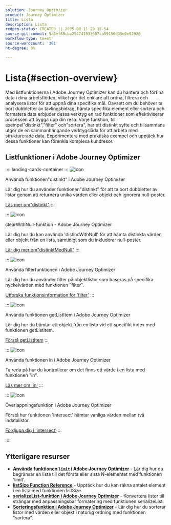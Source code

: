 ```yaml
---
solution: Journey Optimizer
product: Journey Optimizer
title: Lista
description: Lista
redpen-status: CREATED_||_2025-08-11_20-15-54
source-git-commit: 5a8ef88cba254241933607ca59156d35e0e92926
workflow-type: tm+mt
source-wordcount: '361'
ht-degree: 0%

---
```



# Lista{#section-overview}

Med listfunktionerna i Adobe Journey Optimizer kan du hantera och förfina data i dina arbetsflöden, vilket gör det enklare att ordna, filtrera och analysera listor för att uppnå dina specifika mål. Oavsett om du behöver ta bort dubbletter av tävlingsbidrag, hämta specifika element eller sortera och formatera data erbjuder dessa verktyg en rad funktioner som effektiviserar processen att bygga upp din resa. Varje funktion, till exempel&quot;distinkt&quot;,&quot;filter&quot; och&quot;sortera&quot;, har ett distinkt syfte och tillsammans utgör de en sammanhängande verktygslåda för att arbeta med strukturerade data. Experimentera med praktiska exempel och upptäck hur dessa funktioner kan förenkla komplexa kundresor.

## Listfunktioner i Adobe Journey Optimizer

:::: landing-cards-container
:::
![icon](https://cdn.experienceleague.adobe.com/icons/code-branch.svg?lang=sv-SE)

Använda funktionen&quot;distinkt&quot; i Adobe Journey Optimizer

Lär dig hur du använder funktionen&quot;distinkt&quot; för att ta bort dubbletter av listor genom att returnera unika värden eller objekt och ignorera null-poster.

[Läs mer om&quot;distinkt&quot;](../using/building-journeys/functions/functiondistinct.md)
:::

:::
![icon](https://cdn.experienceleague.adobe.com/icons/code-branch.svg?lang=sv-SE)

clearWithNull-funktion - Adobe Journey Optimizer

Lär dig hur du kan använda &#39;distincWithNull&#39; för att hämta distinkta värden eller objekt från en lista, samtidigt som du inkluderar null-poster.

[Lär dig mer om&quot;distinktMedNull&quot;](../using/building-journeys/functions/functiondistinctwithnull.md)
:::

:::
![icon](https://cdn.experienceleague.adobe.com/icons/code-branch.svg?lang=sv-SE)

Använda filterfunktionen i Adobe Journey Optimizer

Lär dig hur du använder filter på objektlistor som baseras på specifika nyckelvärden med funktionen &quot;filter&quot;.

[Utforska funktionsinformation för &#39;filter&#39;](../using/building-journeys/functions/functionfilter.md)
:::

:::
![icon](https://cdn.experienceleague.adobe.com/icons/code-branch.svg?lang=sv-SE)

Använda funktionen getListItem i Adobe Journey Optimizer

Lär dig hur du hämtar ett objekt från en lista vid ett specifikt index med funktionen getListItem.

[Förstå getListItem](../using/building-journeys/functions/functiongetlistitem.md)
:::

:::
![icon](https://cdn.experienceleague.adobe.com/icons/code-branch.svg?lang=sv-SE)

Använda funktionen in i Adobe Journey Optimizer

Ta reda på hur du kontrollerar om det finns ett värde i en lista med funktionen &quot;in&quot;.

[Läs mer om &#39;in&#39;](../using/building-journeys/functions/functionin.md)
:::

:::
![icon](https://cdn.experienceleague.adobe.com/icons/code-branch.svg?lang=sv-SE)

Överlappningsfunktion i Adobe Journey Optimizer

Förstå hur funktionen &#39;intersect&#39; hämtar vanliga värden mellan två indatalistor.

[Fördjupa dig i &#39;intersect&#39;](../using/building-journeys/functions/functionintersect.md)
:::

::::


## Ytterligare resurser

- **[Använda funktionen `limit` i Adobe Journey Optimizer](../using/building-journeys/functions/functionlimit.md)** - Lär dig hur du begränsar en lista till det första eller sista N-elementet med funktionen &#39;limit&#39;.
- **[listSize Function Reference](../using/building-journeys/functions/functionlistsize.md)** - Upptäck hur du kan räkna antalet element i en lista med funktionen listSize.
- **[serializeList-funktion i Adobe Journey Optimizer](../using/building-journeys/functions/functionserializelist.md)** - Konvertera listor till strängar med anpassningsbar formatering med funktionen serializeList.
- **[Sorteringsfunktion i Adobe Journey Optimizer](../using/building-journeys/functions/functionsort.md)** - Lär dig hur du sorterar listor med värden eller objekt i naturlig ordning med funktionen &quot;sortera&quot;.
